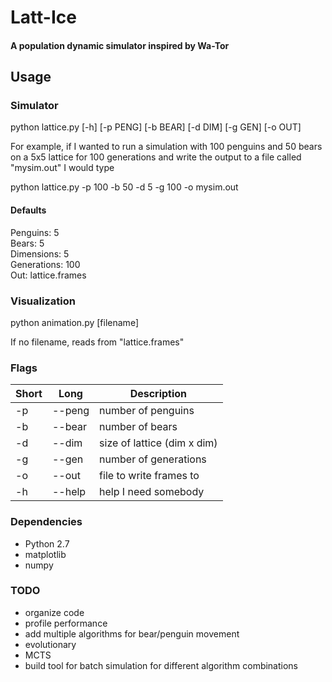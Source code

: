# Latt-Ice
#### A population dynamic simulator inspired by Wa-Tor

## Usage
### Simulator
python lattice.py [-h] [-p PENG] [-b BEAR] [-d DIM] [-g GEN] [-o OUT]

For example, if I wanted to run a simulation with 100 penguins and 50 bears on a 5x5 lattice for 100 generations and write the output to a file called "mysim.out" I would type

python lattice.py -p 100 -b 50 -d 5 -g 100 -o mysim.out

#### Defaults
Penguins: 5  
Bears: 5  
Dimensions: 5  
Generations: 100  
Out: lattice.frames  

### Visualization

python animation.py [filename]

If no filename, reads from "lattice.frames"

### Flags

| Short 	| Long          	| Description                              	|
|-------	|---------------	|------------------------------------------	|
| -p    	| --peng         	| number of penguins                      	|
| -b    	| --bear        	| number of bears                          	|
| -d    	| --dim         	| size of lattice (dim x dim)              	|
| -g    	| --gen         	| number of generations                   	|
| -o    	| --out         	| file to write frames to                 	|
| -h    	| --help        	| help I need somebody                     	| 

### Dependencies
  * Python 2.7
  * matplotlib
  * numpy

### TODO
 * organize code 
 * profile performance
 * add multiple algorithms for bear/penguin movement
  * evolutionary 
  * MCTS
 * build tool for batch simulation for different algorithm combinations 
